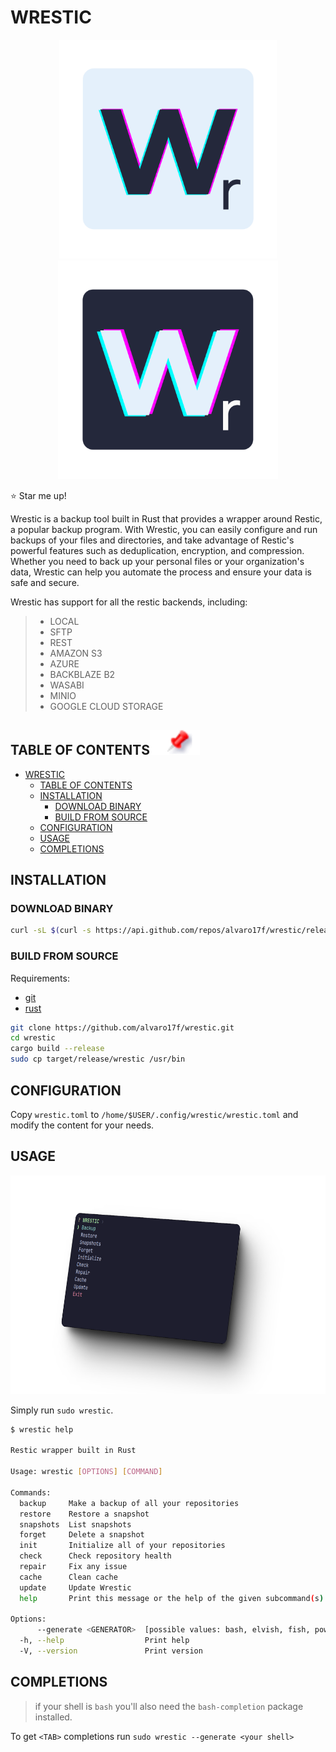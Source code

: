 # WRESTIC

<div align="middle">
  <img src="misc/wr_light.svg#gh-dark-mode-only" height="350" />
  <img src="misc/wr_dark.svg#gh-light-mode-only" height="350" />
</div>

:star: Star me up!

Wrestic is a backup tool built in Rust that provides a wrapper around Restic, a popular backup program. With Wrestic, you can easily configure and run backups of your files and directories, and take advantage of Restic's powerful features such as deduplication, encryption, and compression. Whether you need to back up your personal files or your organization's data, Wrestic can help you automate the process and ensure your data is safe and secure.

Wrestic has support for all the restic backends, including:

> - LOCAL
> - SFTP
> - REST
> - AMAZON S3
> - AZURE
> - BACKBLAZE B2
> - WASABI
> - MINIO
> - GOOGLE CLOUD STORAGE

## TABLE OF CONTENTS[![](https://raw.githubusercontent.com/aregtech/areg-sdk/master/docs/img/pin.svg)](#table-of-contents)
- [WRESTIC](#wrestic)
  - [TABLE OF CONTENTS](#table-of-contents)
  - [INSTALLATION](#installation)
    - [DOWNLOAD BINARY](#download-binary)
    - [BUILD FROM SOURCE](#build-from-source)
  - [CONFIGURATION](#configuration)
  - [USAGE](#usage)
  - [COMPLETIONS](#completions)



## INSTALLATION

### DOWNLOAD BINARY

```sh
curl -sL $(curl -s https://api.github.com/repos/alvaro17f/wrestic/releases/latest | grep browser_download_url | cut -d '"' -f 4) | sudo tar zxf - -C /usr/bin --overwrite
```

### BUILD FROM SOURCE
Requirements:
- [git](https://git-scm.com/)
- [rust](https://rust-lang.org/)

```sh
git clone https://github.com/alvaro17f/wrestic.git
cd wrestic
cargo build --release
sudo cp target/release/wrestic /usr/bin
```

## CONFIGURATION

Copy `wrestic.toml` to `/home/$USER/.config/wrestic/wrestic.toml` and modify the content for your needs.

## USAGE

<div align="middle">
  <img src="misc/wrestic.png" height="350" /> 
</div>

Simply run `sudo wrestic`.

```sh
$ wrestic help

Restic wrapper built in Rust

Usage: wrestic [OPTIONS] [COMMAND]

Commands:
  backup     Make a backup of all your repositories
  restore    Restore a snapshot
  snapshots  List snapshots
  forget     Delete a snapshot
  init       Initialize all of your repositories
  check      Check repository health
  repair     Fix any issue
  cache      Clean cache
  update     Update Wrestic
  help       Print this message or the help of the given subcommand(s)

Options:
      --generate <GENERATOR>  [possible values: bash, elvish, fish, powershell, zsh]
  -h, --help                  Print help
  -V, --version               Print version

```

## COMPLETIONS

> if your shell is `bash` you'll also need the `bash-completion` package installed.

To get `<TAB>` completions run `sudo wrestic --generate <your shell>`
